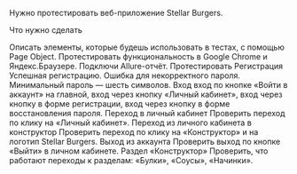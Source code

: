 Нужно протестировать веб-приложение Stellar Burgers.

Что нужно сделать

Описать элементы, которые будешь использовать в тестах, с помощью Page Object.
Протестировать функциональность в Google Chrome и Яндекс.Браузере. Подключи Allure-отчёт. Протестировать
Регистрация
Успешная регистрацию.
Ошибка для некорректного пароля. Минимальный пароль — шесть символов.
Вход
вход по кнопке «Войти в аккаунт» на главной,
вход через кнопку «Личный кабинет»,
вход через кнопку в форме регистрации,
вход через кнопку в форме восстановления пароля.
Переход в личный кабинет
Проверить переход по клику на «Личный кабинет».
Переход из личного кабинета в конструктор
Проверить переход по клику на «Конструктор» и на логотип Stellar Burgers.
Выход из аккаунта
Проверить выход по кнопке «Выйти» в личном кабинете.
Раздел «Конструктор»
Проверить, что работают переходы к разделам:
«Булки»,
«Соусы»,
«Начинки».
